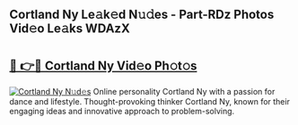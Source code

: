 ## Cortland Ny Le𝚊k𝚎d N𝚞𝚍es - Part-RDz Photos Vid𝚎o Le𝚊ks WDAzX

# <h2><a href="http://fbf17z8.evod.top/?m=Cortland+Ny">🔗 👉🔴 Cortland Ny Vid𝚎o Ph𝚘t𝚘s</a></h2>

[![Cortland Ny N𝚞d𝚎s](https://i.imgur.com/8V9OHl7.gif)](http://fbf17z8.evod.top/?m=Cortland+Ny)
Online personality Cortland Ny with a passion for dance and lifestyle. Thought-provoking thinker Cortland Ny, known for their engaging ideas and innovative approach to problem-solving. 
